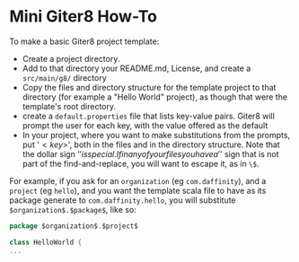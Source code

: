 # Mini Giter8 How-To

To make a basic Giter8 project template:

- Create a project directory.  
- Add to that directory your README.md, License, and create a `src/main/g8/` directory
- Copy the files and directory structure for the template project to that directory (for example a "Hello World" project),
as though that were the template's root directory.
- create a `default.properties` file that lists key-value pairs.  Giter8 will prompt the user for each key, with the value offered as the default
- In your project, where you want to make substitutions from the prompts, put '$<key>$', both in the files and in the directory structure.  Note
that the dollar sign '$' is special.  If in any of your files you have a '$' sign that is not part of the find-and-replace, you will want to escape it,
as in `\$`.

For example, if you ask for an `organization` (eg `com.daffinity`), and a `project` (eg `hello`), and you want the template scala file to 
have as its package generate to `com.daffinity.hello`, you will substitute  `$organization$.$package$`, like so:

```scala
package $organization$.$project$

class HelloWorld {
...

```

